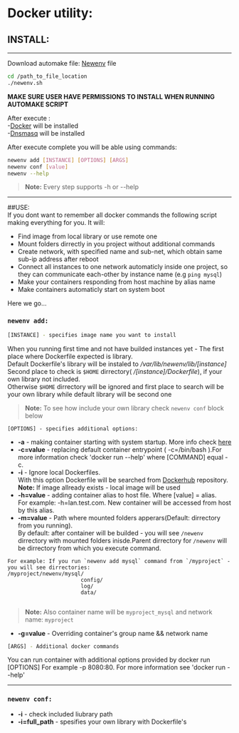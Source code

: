 # Docker utility:


## INSTALL:
___
Download automake file: [Newenv](https://github.com/123Lookatme/docker_utility/raw/master/newenv.sh) file
```bash
cd /path_to_file_location  
./newenv.sh
```
 **MAKE SURE USER HAVE PERMISSIONS TO INSTALL WHEN RUNNING AUTOMAKE SCRIPT** 
 
After execute :  
 -[Docker](https://www.docker.com/h) will be installed  
 -[Dnsmasq](http://www.thekelleys.org.uk/dnsmasq/doc.html) will be installed  

 After execute complete you will be able using commands: 
 ```bash 
 newenv add [INSTANCE] [OPTIONS] [ARGS]
 newenv conf [value]
 newenv --help
 ```
 >**Note:** Every step supports -h or --help  
___

##USE:  
If you dont want to remember all docker commands the following script making everything for you. It will:
* Find image from local library or use remote one
* Mount folders dirrectly in you project without additional commands
* Create network, with specified name and sub-net, which obtain same sub-ip address after reboot
* Connect all instances to one network automaticly inside one project, so they can communicate each-other by instance name (e.g `ping mysql`)
* Make your containers responding from host machine by alias name
* Make containers automaticly start on system boot

Here we go...
### `newenv add:`
```bash
[INSTANCE] - specifies image name you want to install
```
When you running first time and not have builded instances yet - The first place where Dockerfile expected is library.  
Default Dockerfile's library will be instaled to */var/lib/newenv/lib/[instance]*  
Second place to check is `$HOME` dirrectory( */[instance]/Dockerfile*), if your own library not included.  
Otherwise `$HOME` dirrectory will be ignored and first place to search will be your own library while default library will be second one
> **Note:** To see how include your own library check `newenv conf` block below 

```code
[OPTIONS] - specifies additional options:
```
* **-a** - making container starting with system startup. More info check [here](https://docs.docker.com/engine/reference/run/#/restart-policies---restart)  
* **-c=value** -  replacing default container entrypoint ( -c=/bin/bash ).For more information check 'docker run --help' where [COMMAND] equal -c.
* **-i** - Ignore local Dockerfiles.  
With this option Dockerfile will be searched from [Dockerhub](https://hub.docker.com/) repository.  
**Note:** If image allready exists - local image will be used
* **-h=value** - adding container alias to host file. Where [value] = alias.  
For example: -h=lan.test.com. New container will be accessed from host by this alias.  
* **-m=value** - Path where mounted folders apperars(Default: dirrectory from you running).  
By default: after container will be builded - you will see `/newenv` dirrectory with mounted folders inisde.Parent dirrectory for `/newenv`  will be dirrectory from which you execute command.  
```
For example: If you run `newenv add mysql` command from `/myproject` - you will see dirrectories:
/myproject/newenv/mysql/  
                       config/  
                       log/
                       data/
                       
```
> **Note:** Also container name will be `myproject_mysql` and network name: `myproject`  
  

* **-g=value** - Overriding container's group name && network name

```bash
[ARGS] - Additional docker commands
```
You can run container with additional options provided by docker run [OPTIONS]
For example -p 8080:80. For more information see 'docker run --help'
___
### `newenv conf:`
* **-i** - check included liubrary path
* **-i=full_path** - spesifies your own library with Dockerfile's
 
 
